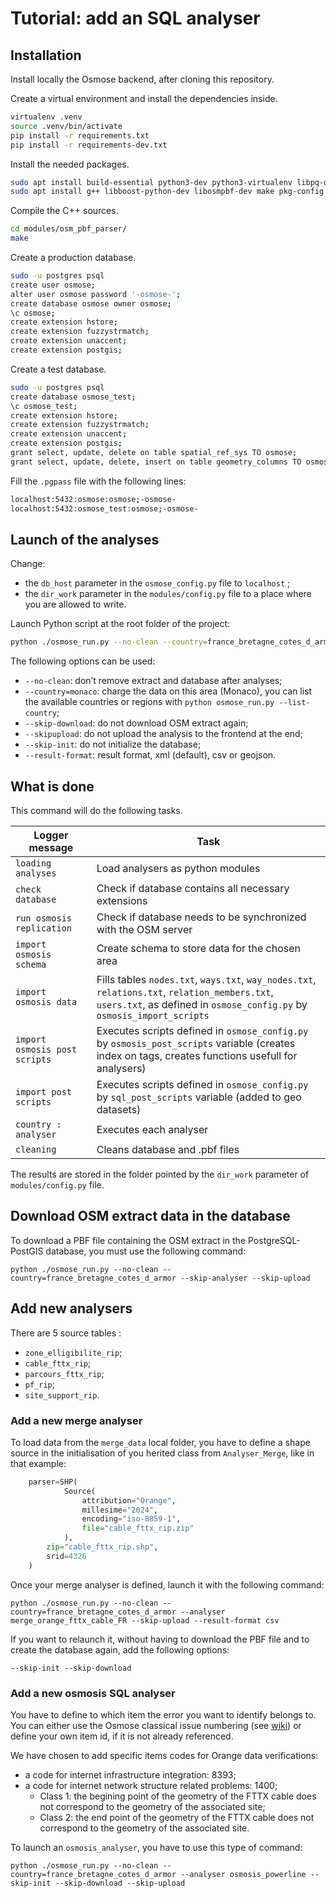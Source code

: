 # Tutorial: add an SQL analyser

## Installation
Install locally the Osmose backend, after cloning this repository.

Create a virtual environment and install the dependencies inside.
```bash
virtualenv .venv
source .venv/bin/activate
pip install -r requirements.txt
pip install -r requirements-dev.txt
```

Install the needed packages.
```bash
sudo apt install build-essential python3-dev python3-virtualenv libpq-dev protobuf-compiler libprotobuf-dev
sudo apt install g++ libboost-python-dev libosmpbf-dev make pkg-config python3-dev
```

Compile the C++ sources.
```bash
cd modules/osm_pbf_parser/
make
```

Create a production database. 
```bash
sudo -u postgres psql
create user osmose;
alter user osmose password '-osmose-';
create database osmose owner osmose;
\c osmose;
create extension hstore; 
create extension fuzzystrmatch; 
create extension unaccent; 
create extension postgis;
```

Create a test database.
```bash
sudo -u postgres psql
create database osmose_test;
\c osmose_test;
create extension hstore; 
create extension fuzzystrmatch; 
create extension unaccent; 
create extension postgis;
grant select, update, delete on table spatial_ref_sys TO osmose;
grant select, update, delete, insert on table geometry_columns TO osmose;
```

Fill the `.pgpass` file with the following lines:
```bash
localhost:5432:osmose:osmose;-osmose-
localhost:5432:osmose_test:osmose;-osmose-
```

## Launch of the analyses

Change:
- the `db_host` parameter in the `osmose_config.py` file to `localhost` ;
- the `dir_work` parameter in the `modules/config.py` file to a place where you are allowed to write.

Launch Python script at the root folder of the project:
```bash
python ./osmose_run.py --no-clean --country=france_bretagne_cotes_d_armor --skip-upload
```

The following options can be used:
- `--no-clean`: don’t remove extract and database after analyses;
- `--country=monaco`: charge the data on this area (Monaco), you can list the available countries or regions with `python osmose_run.py --list-country`;
- `--skip-download`: do not download OSM extract again;
- `--skipupload`: do not upload the analysis to the frontend at the end;
- `--skip-init`: do not initialize the database;
- `--result-format`: result format, xml (default), csv or geojson.

## What is done

This command will do the following tasks.

| Logger message | Task |
|----------------|------|
| `loading analyses` | Load analysers as python modules |
| `check database` | Check if database contains all necessary extensions |
| `run osmosis replication` | Check if database needs to be synchronized with the OSM server |
| `import osmosis schema` | Create schema to store data for the chosen area |
| `import osmosis data` | Fills tables `nodes.txt`, `ways.txt`, `way_nodes.txt`, `relations.txt`, `relation_members.txt`, `users.txt`, as defined in `osmose_config.py` by `osmosis_import_scripts`|
| `import osmosis post scripts` | Executes scripts defined in `osmose_config.py` by `osmosis_post_scripts` variable (creates index on tags, creates functions usefull for analysers) |
| `import post scripts` | Executes scripts defined in `osmose_config.py` by `sql_post_scripts` variable (added to geo datasets) |
| `country : analyser` | Executes each analyser |
| `cleaning` | Cleans database and .pbf files |

The results are stored in the folder pointed by the `dir_work` parameter of `modules/config.py` file.

## Download OSM extract data in the database

To download a PBF file containing the OSM extract in the PostgreSQL-PostGIS database, you must use the following command:
```shell
python ./osmose_run.py --no-clean --country=france_bretagne_cotes_d_armor --skip-analyser --skip-upload
```

## Add new analysers

There are 5 source tables :
- `zone_elligibilite_rip`;
- `cable_fttx_rip`;
- `parcours_fttx_rip`;
- `pf_rip`;
- `site_support_rip`.

### Add a new merge analyser

To load data from the `merge_data` local folder, you have to define a shape source in the initialisation of you herited class from `Analyser_Merge`, like in that example:
```python
    parser=SHP(
            Source(
                attribution="Orange",
                millesime="2024",
                encoding="iso-8859-1",
                file="cable_fttx_rip.zip"
            ),
        zip="cable_fttx_rip.shp",
        srid=4326
    )
```

Once your merge analyser is defined, launch it with the following command:
```shell
python ./osmose_run.py --no-clean --country=france_bretagne_cotes_d_armor --analyser merge_orange_fttx_cable_FR --skip-upload --result-format csv
```

If you want to relaunch it, without having to download the PBF file and to create the database again, add the following options:
```shell
--skip-init --skip-download 
```


### Add a new osmosis SQL analyser

You have to define to which item the error you want to identify belongs to. You can either use the Osmose classical issue numbering (see [wiki](https://wiki.openstreetmap.org/wiki/Osmose/issues)) or define your own item id, if it is not already referenced.

We have chosen to add specific items codes for Orange data verifications:
- a code for internet infrastructure integration: 8393;
- a code for internet network structure related problems: 1400;
    - Class 1: the begining point of the geometry of the FTTX cable does not correspond to the geometry of the associated site;
    - Class 2: the end point of the geometry of the FTTX cable does not correspond to the geometry of the associated site.

To launch an `osmosis_analyser`, you have to use this type of command:
```shell
python ./osmose_run.py --no-clean --country=france_bretagne_cotes_d_armor --analyser osmosis_powerline --skip-init --skip-download --skip-upload
```
